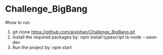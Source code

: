 # Challenge_BigBang
#how to run

1. git clone https://github.com/aiyinhan/Challenge_BigBang.git
2. Install the required packages by: npm install typescript ts-node --save-dev
4. Run the project by: npm start
  
